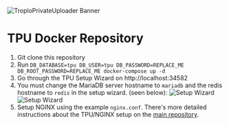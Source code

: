 ![TroploPrivateUploader Banner](https://i.troplo.com/i/9ea16d8ab178.png)
# TPU Docker Repository
1. Git clone this repository
2. Run `DB_DATABASE=tpu DB_USER=tpu DB_PASSWORD=REPLACE_ME DB_ROOT_PASSWORD=REPLACE_ME docker-compose up -d`
3. Go through the TPU Setup Wizard on http://localhost:34582
4. You must change the MariaDB server hostname to `mariadb` and the redis hostname to `redis` in the setup wizard. (seen below):
![Setup Wizard](https://i.troplo.com/i/87987421cfa1.png)
![Setup Wizard](https://i.troplo.com/i/582d2fd8d1a7.png)
5. Setup NGINX using the example `nginx.conf`. There's more detailed instructions about the TPU/NGINX setup on the [main repository](https://github.com/Troplo/PrivateUploader).
